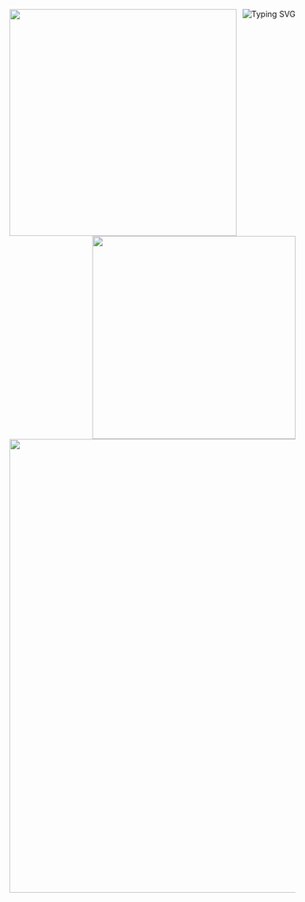<!-- README.md -->

<a href="https://git.io/typing-svg"><img src="https://readme-typing-svg.demolab.com?font=IBM+Plex+Mono&weight=500&size=22&duration=3500&pause=1000&color=00D1F7&center=true&vCenter=true&random=false&width=600&height=100&lines=print(%22Hi+there+%F0%9F%91%8B%22);Me+%3D+Human(%22Aar%C3%B3n%22%2C++%22Young%22%2C+%22Developer+%F0%9F%9A%80%22)" alt="Typing SVG" align="right" /></a>

<img align="left" width="400" src="https://github-readme-stats.vercel.app/api?username=aaronwayas&show_icons=true&theme=github_dark&&hide_border=true">

<img align="right" width="358" src="https://github-readme-stats.vercel.app/api/top-langs/?username=aaronwayas&layout=compact&theme=github_dark&hide_border=true">

<br>

<img align="center" width="800" src="http://github-profile-summary-cards.vercel.app/api/cards/profile-details?username=aaronwayas&theme=github_dark">
